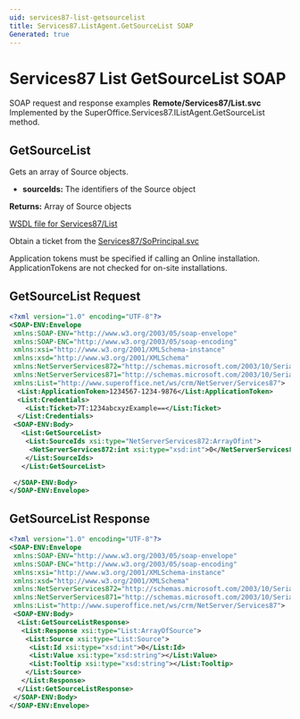 ```yaml
---
uid: services87-list-getsourcelist
title: Services87.ListAgent.GetSourceList SOAP
Generated: true
---
```


# Services87 List GetSourceList SOAP

SOAP request and response examples **Remote/Services87/List.svc**
Implemented by the <see cref="M:SuperOffice.Services87.IListAgent.GetSourceList">SuperOffice.Services87.IListAgent.GetSourceList</see> method.

## GetSourceList

Gets an array of Source objects.

* **sourceIds:** The identifiers of the Source object

**Returns:** Array of Source objects


[WSDL file for Services87/List](../Services87-List.md)

Obtain a ticket from the [Services87/SoPrincipal.svc](../SoPrincipal/SoPrincipal.md)

Application tokens must be specified if calling an Online installation. ApplicationTokens are not checked for on-site installations.

## GetSourceList Request

```xml
<?xml version="1.0" encoding="UTF-8"?>
<SOAP-ENV:Envelope
 xmlns:SOAP-ENV="http://www.w3.org/2003/05/soap-envelope"
 xmlns:SOAP-ENC="http://www.w3.org/2003/05/soap-encoding"
 xmlns:xsi="http://www.w3.org/2001/XMLSchema-instance"
 xmlns:xsd="http://www.w3.org/2001/XMLSchema"
 xmlns:NetServerServices872="http://schemas.microsoft.com/2003/10/Serialization/Arrays"
 xmlns:NetServerServices871="http://schemas.microsoft.com/2003/10/Serialization/"
 xmlns:List="http://www.superoffice.net/ws/crm/NetServer/Services87">
  <List:ApplicationToken>1234567-1234-9876</List:ApplicationToken>
  <List:Credentials>
    <List:Ticket>7T:1234abcxyzExample==</List:Ticket>
  </List:Credentials>
 <SOAP-ENV:Body>
   <List:GetSourceList>
    <List:SourceIds xsi:type="NetServerServices872:ArrayOfint">
     <NetServerServices872:int xsi:type="xsd:int">0</NetServerServices872:int>
    </List:SourceIds>
   </List:GetSourceList>

 </SOAP-ENV:Body>
</SOAP-ENV:Envelope>

```


## GetSourceList Response

```xml
<?xml version="1.0" encoding="UTF-8"?>
<SOAP-ENV:Envelope
 xmlns:SOAP-ENV="http://www.w3.org/2003/05/soap-envelope"
 xmlns:SOAP-ENC="http://www.w3.org/2003/05/soap-encoding"
 xmlns:xsi="http://www.w3.org/2001/XMLSchema-instance"
 xmlns:xsd="http://www.w3.org/2001/XMLSchema"
 xmlns:NetServerServices872="http://schemas.microsoft.com/2003/10/Serialization/Arrays"
 xmlns:NetServerServices871="http://schemas.microsoft.com/2003/10/Serialization/"
 xmlns:List="http://www.superoffice.net/ws/crm/NetServer/Services87">
 <SOAP-ENV:Body>
  <List:GetSourceListResponse>
   <List:Response xsi:type="List:ArrayOfSource">
    <List:Source xsi:type="List:Source">
     <List:Id xsi:type="xsd:int">0</List:Id>
     <List:Value xsi:type="xsd:string"></List:Value>
     <List:Tooltip xsi:type="xsd:string"></List:Tooltip>
    </List:Source>
   </List:Response>
  </List:GetSourceListResponse>
 </SOAP-ENV:Body>
</SOAP-ENV:Envelope>

```

